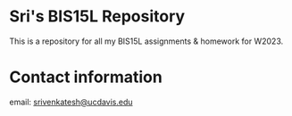 # Sri's BIS15L Repository

This is a repository for all my BIS15L assignments & homework for W2023.

# Contact information
email: srivenkatesh@ucdavis.edu
